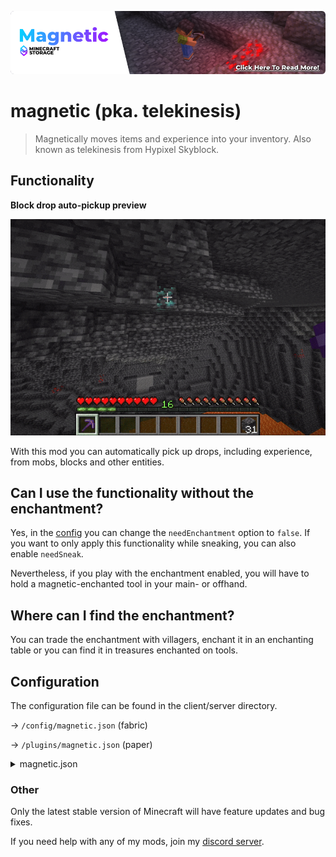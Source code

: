 [![Minecraft Storage article banner](https://raw.githubusercontent.com/btwonion/magnetic/refs/heads/master/media/banner_mcstorage.png)](https://minecraftstorage.com/mods/magnetic-telekinesis)

# magnetic (pka. telekinesis)

> Magnetically moves items and experience into your inventory. Also known as telekinesis from Hypixel Skyblock.

## Functionality

**Block drop auto-pickup preview**

![Block drop auto-pickup preview](https://raw.githubusercontent.com/btwonion/magnetic/refs/heads/master/media/magnetic-showcase-cave.gif)

With this mod you can automatically pick up drops, including experience, from mobs, blocks and other entities.

## Can I use the functionality without the enchantment?

Yes, in the [config](#Configuration) you can change the `needEnchantment` option to `false`. If you want to only apply
this functionality while sneaking, you can also enable `needSneak`.

Nevertheless, if you play with the enchantment enabled, you will have to hold a magnetic-enchanted tool in your main- or
offhand.

## Where can I find the enchantment?

You can trade the enchantment with villagers, enchant it in an enchanting table or you can find it in treasures
enchanted on tools.

## Configuration

The configuration file can be found in the client/server directory.

-> `/config/magnetic.json` (fabric) 

-> `/plugins/magnetic.json` (paper) 

<details>
<summary>magnetic.json</summary>

```json5
{
    "version": 1,
    // For migration purposes only, just ignore this.
    "config": {
        "needEnchantment": true,
        // Defines whether Magnetic should without or with the enchantment on the tool.
        "needSneak": false,
        // Defines whether the player should have to sneak to use Magnetic.
        "expAllowed": true,
        // Enables the use of Magnetic for exp drops.
        "itemsAllowed": true
        // Enables the use of Magnetic for item drops.
    }
}
```

</details>

### Other

Only the latest stable version of Minecraft will have feature updates and bug fixes. 

If you need help with any of my mods, join my [discord server](https://nyon.dev/discord).

